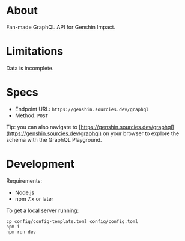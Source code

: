 # About

Fan-made GraphQL API for Genshin Impact.

# Limitations

Data is incomplete.

# Specs

- Endpoint URL: `https://genshin.sourcies.dev/graphql`
- Method: `POST`

Tip: you can also navigate to [https://genshin.sourcies.dev/graphql](https://genshin.sourcies.dev/graphql) on your browser to explore the schema with the GraphQL Playground.

# Development

Requirements:

- Node.js
- npm 7.x or later

To get a local server running:

```
cp config/config-template.toml config/config.toml
npm i
npm run dev
```